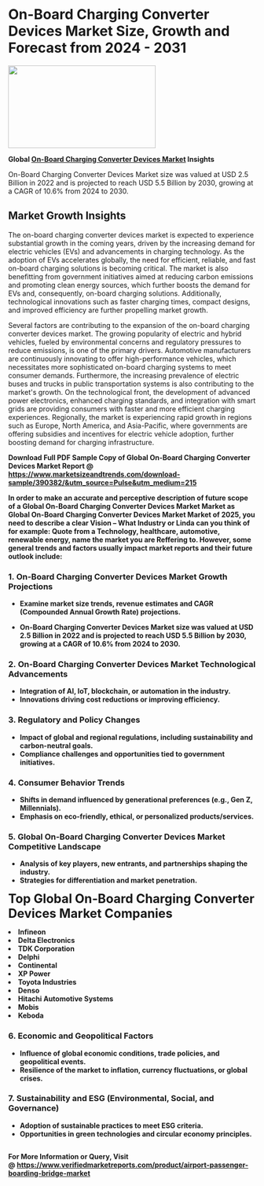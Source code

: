 <H1>On-Board Charging Converter Devices Market Size, Growth and Forecast from 2024 - 2031</H1><img class="aligncenter size-medium wp-image-584254" src="https://thirdeyenews.in/wp-content/uploads/2024/09/Global-Market-Research-300x168.jpeg" alt="" width="300" height="168" /><p><strong>Global&nbsp;<a href="https://www.marketsizeandtrends.com/download-sample/390382/&amp;utm_source=Pulse&amp;utm_medium=215">On-Board Charging Converter Devices Market</a> Insights</strong></p><p>On-Board Charging Converter Devices Market size was valued at USD 2.5 Billion in 2022 and is projected to reach USD 5.5 Billion by 2030, growing at a CAGR of 10.6% from 2024 to 2030.</p><p><h2>Market Growth Insights</h2> <p>The on-board charging converter devices market is expected to experience substantial growth in the coming years, driven by the increasing demand for electric vehicles (EVs) and advancements in charging technology. As the adoption of EVs accelerates globally, the need for efficient, reliable, and fast on-board charging solutions is becoming critical. The market is also benefitting from government initiatives aimed at reducing carbon emissions and promoting clean energy sources, which further boosts the demand for EVs and, consequently, on-board charging solutions. Additionally, technological innovations such as faster charging times, compact designs, and improved efficiency are further propelling market growth.</p> <p><strong></strong></p> <p>Several factors are contributing to the expansion of the on-board charging converter devices market. The growing popularity of electric and hybrid vehicles, fueled by environmental concerns and regulatory pressures to reduce emissions, is one of the primary drivers. Automotive manufacturers are continuously innovating to offer high-performance vehicles, which necessitates more sophisticated on-board charging systems to meet consumer demands. Furthermore, the increasing prevalence of electric buses and trucks in public transportation systems is also contributing to the market's growth. On the technological front, the development of advanced power electronics, enhanced charging standards, and integration with smart grids are providing consumers with faster and more efficient charging experiences. Regionally, the market is experiencing rapid growth in regions such as Europe, North America, and Asia-Pacific, where governments are offering subsidies and incentives for electric vehicle adoption, further boosting demand for charging infrastructure. <p><strong></p><p><span class=""><strong>Download Full PDF Sample Copy of Global On-Board Charging Converter Devices Market Report</strong> @ <a href="https://www.marketsizeandtrends.com/download-sample/390382/&amp;utm_source=Pulse&amp;utm_medium=215" target="_blank">https://www.marketsizeandtrends.com/download-sample/390382/&amp;utm_source=Pulse&amp;utm_medium=215</a></span></p><p>In order to make an accurate and perceptive description of future scope of a Global&nbsp;On-Board Charging Converter Devices Market Market as Global&nbsp;On-Board Charging Converter Devices Market Market of 2025, you need to describe a clear Vision &ndash; What Industry or Linda can you think of for example: Quote from a Technology, healthcare, automotive, renewable energy, name the market you are Reffering to. However, some general trends and factors usually impact market reports and their future outlook include:</p><h3>1.&nbsp;<strong>On-Board Charging Converter Devices Market Growth Projections</strong></h3><ul><li>Examine market size trends, revenue estimates and CAGR (Compounded Annual Growth Rate) projections.</li><li><p>On-Board Charging Converter Devices Market size was valued at USD 2.5 Billion in 2022 and is projected to reach USD 5.5 Billion by 2030, growing at a CAGR of 10.6% from 2024 to 2030.</p></li></ul><h3>2.&nbsp;<strong>On-Board Charging Converter Devices Market Technological Advancements</strong></h3><ul><li>Integration of AI, IoT, blockchain, or automation in the industry.</li><li>Innovations driving cost reductions or improving efficiency.</li></ul><h3>3.&nbsp;<strong>Regulatory and Policy Changes</strong></h3><ul><li>Impact of global and regional regulations, including sustainability and carbon-neutral goals.</li><li>Compliance challenges and opportunities tied to government initiatives.</li></ul><h3>4.&nbsp;<strong>Consumer Behavior Trends</strong></h3><ul><li>Shifts in demand influenced by generational preferences (e.g., Gen Z, Millennials).</li><li>Emphasis on eco-friendly, ethical, or personalized products/services.</li></ul><h3>5.&nbsp;<strong>Global On-Board Charging Converter Devices Market Competitive Landscape</strong></h3><ul><li>Analysis of key players, new entrants, and partnerships shaping the industry.</li><li>Strategies for differentiation and market penetration.</li></ul><p data-pm-slice="1 1 []"><span style="color: inherit; font-family: inherit; font-size: 25px;">Top Global On-Board Charging Converter Devices Market Companies</span></p><div class="" data-test-id=""><p><li>Infineon</li><li> Delta Electronics</li><li> TDK Corporation</li><li> Delphi</li><li> Continental</li><li> XP Power</li><li> Toyota Industries</li><li> Denso</li><li> Hitachi Automotive Systems</li><li> Mobis</li><li> Keboda</li></p></div><h3>6.&nbsp;<strong>Economic and Geopolitical Factors</strong></h3><ul><li>Influence of global economic conditions, trade policies, and geopolitical events.</li><li>Resilience of the market to inflation, currency fluctuations, or global crises.</li></ul><h3>7.&nbsp;<strong>Sustainability and ESG (Environmental, Social, and Governance)</strong></h3><ul><li>Adoption of sustainable practices to meet ESG criteria.</li><li>Opportunities in green technologies and circular economy principles.</li></ul><h2><strong style="font-size: 14px;">For More Information or Query, Visit @&nbsp;</strong><a style="background-color: #ffffff; font-size: 14px;" href="https://www.marketsizeandtrends.com/report/on-board-charging-converter-devices-market/" target="_blank">https://www.verifiedmarketreports.com/product/airport-passenger-boarding-bridge-market</a></h2>
